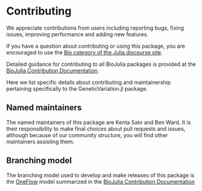 # Contributing

We appreciate contributions from users including reporting bugs, fixing issues,
improving performance and adding new features.

If you have a question about
contributing or using this package, you are encouraged to use the
[Bio category of the Julia discourse
site](https://discourse.julialang.org/c/domain/bio).

Detailed guidance for contributing to all BioJulia packages is provided at
the [BioJulia Contribution Documentation](https://biojulia.github.io/Contributing/latest).

Here we list specific details about contributing and maintainership pertaining
specifically to the GeneticVariation.jl package.

## Named maintainers

The named maintainers of this package are Kenta Sato and Ben Ward.
It is their responsibility to make final choices about pull requests and issues,
although because of our community structure, you will find other maintainers
assisting them.

## Branching model

The branching model used to develop and make releases of this package is the
[OneFlow](http://endoflineblog.com/oneflow-a-git-branching-model-and-workflow)
model summarized in the [BioJulia Contribution Documentation](http://biojulia.github.io/Contributing/latest/help/branching_guide/)

